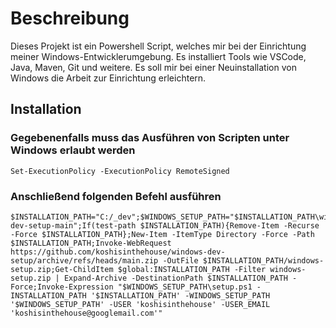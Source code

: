 # Beschreibung
Dieses Projekt ist ein Powershell Script, welches mir bei der Einrichtung meiner Windows-Entwicklerumgebung. Es installiert Tools wie VSCode, Java, Maven, Git und weitere. Es soll mir bei einer Neuinstallation von Windows die Arbeit zur Einrichtung erleichtern.

## Installation

### Gegebenenfalls muss das Ausführen von Scripten unter Windows erlaubt werden
    Set-ExecutionPolicy -ExecutionPolicy RemoteSigned
    
### Anschließend folgenden Befehl ausführen
    $INSTALLATION_PATH="C:/_dev";$WINDOWS_SETUP_PATH="$INSTALLATION_PATH\windows-dev-setup-main";If(test-path $INSTALLATION_PATH){Remove-Item -Recurse -Force $INSTALLATION_PATH};New-Item -ItemType Directory -Force -Path $INSTALLATION_PATH;Invoke-WebRequest https://github.com/koshisinthehouse/windows-dev-setup/archive/refs/heads/main.zip -OutFile $INSTALLATION_PATH/windows-setup.zip;Get-ChildItem $global:INSTALLATION_PATH -Filter windows-setup.zip | Expand-Archive -DestinationPath $INSTALLATION_PATH -Force;Invoke-Expression "$WINDOWS_SETUP_PATH\setup.ps1 -INSTALLATION_PATH '$INSTALLATION_PATH' -WINDOWS_SETUP_PATH '$WINDOWS_SETUP_PATH' -USER 'koshisinthehouse' -USER_EMAIL 'koshisinthehouse@googlemail.com'"
